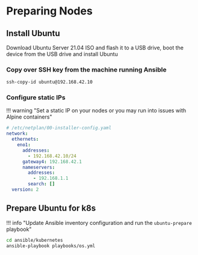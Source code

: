 # Preparing Nodes

## Install Ubuntu

Download Ubuntu Server 21.04 ISO and flash it to a USB drive, boot the device from the USB drive and install Ubuntu

### Copy over SSH key from the machine running Ansible

```sh
ssh-copy-id ubuntu@192.168.42.10
```

### Configure static IPs

!!! warning "Set a static IP on your nodes or you may run into issues with Alpine containers"

```yaml
# /etc/netplan/00-installer-config.yaml
network:
  ethernets:
    eno1:
      addresses:
        - 192.168.42.10/24
      gateway4: 192.168.42.1
      nameservers:
        addresses:
          - 192.168.1.1
        search: []
  version: 2
```

## Prepare Ubuntu for k8s

!!! info "Update Ansible inventory configuration and run the `ubuntu-prepare` playbook"

```sh
cd ansible/kubernetes
ansible-playbook playbooks/os.yml
```
